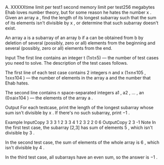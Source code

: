 A. XXXXXtime limit per test1 second
memory limit per test256 megabytes
Ehab loves number theory, but for some reason he hates the number x
. Given an array a
, find the length of its longest subarray such that the sum of its elements isn't divisible by x
, or determine that such subarray doesn't exist.

An array a
 is a subarray of an array b
 if a
 can be obtained from b
 by deletion of several (possibly, zero or all) elements from the beginning and several (possibly, zero or all) elements from the end.

Input
The first line contains an integer t
 (1≤t≤5)
 — the number of test cases you need to solve. The description of the test cases follows.

The first line of each test case contains 2 integers n
 and x
 (1≤n≤105
, 1≤x≤104
) — the number of elements in the array a
 and the number that Ehab hates.

The second line contains n
 space-separated integers a1
, a2
, …
, an
 (0≤ai≤104
) — the elements of the array a
.

Output
For each testcase, print the length of the longest subarray whose sum isn't divisible by x
. If there's no such subarray, print −1
.

Example
InputCopy
3
3 3
1 2 3
3 4
1 2 3
2 2
0 6
OutputCopy
2
3
-1
Note
In the first test case, the subarray [2,3]
 has sum of elements 5
, which isn't divisible by 3
.

In the second test case, the sum of elements of the whole array is 6
, which isn't divisible by 4
.

In the third test case, all subarrays have an even sum, so the answer is −1
.


